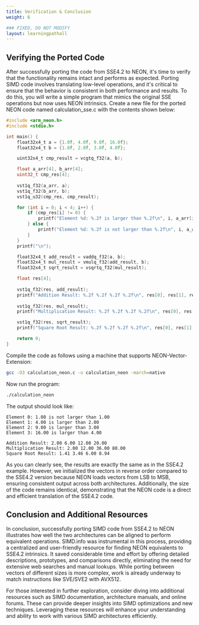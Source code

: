 ```yaml
---
title: Verification & Conclusion
weight: 6

### FIXED, DO NOT MODIFY
layout: learningpathall
---
```


## Verifying the Ported Code
After successfully porting the code from SSE4.2 to NEON, it's time to verify that the functionality remains intact and performs as expected. Porting SIMD code involves translating low-level operations, and it's critical to ensure that the behavior is consistent in both performance and results. To do this, you will write a simple program that mimics the original SSE operations but now uses NEON intrinsics. Create a new file for the ported NEON code named calculation_sse.c with the contents shown below:
```C
#include <arm_neon.h>
#include <stdio.h>

int main() {
    float32x4_t a = {1.0f, 4.0f, 9.0f, 16.0f};
    float32x4_t b = {1.0f, 2.0f, 3.0f, 4.0f};

    uint32x4_t cmp_result = vcgtq_f32(a, b);

    float a_arr[4], b_arr[4];
    uint32_t cmp_res[4];
    
    vst1q_f32(a_arr, a);
    vst1q_f32(b_arr, b);
    vst1q_u32(cmp_res, cmp_result);

    for (int i = 0; i < 4; i++) {
        if (cmp_res[i] != 0) {
            printf("Element %d: %.2f is larger than %.2f\n", i, a_arr[i], b_arr[i]);
        } else {
            printf("Element %d: %.2f is not larger than %.2f\n", i, a_arr[i], b_arr[i]);
        }
    }
    printf("\n");

    float32x4_t add_result = vaddq_f32(a, b);
    float32x4_t mul_result = vmulq_f32(add_result, b);
    float32x4_t sqrt_result = vsqrtq_f32(mul_result);

    float res[4];
    
    vst1q_f32(res, add_result);
    printf("Addition Result: %.2f %.2f %.2f %.2f\n", res[0], res[1], res[2], res[3]);
    
    vst1q_f32(res, mul_result);
    printf("Multiplication Result: %.2f %.2f %.2f %.2f\n", res[0], res[1], res[2], res[3]);

    vst1q_f32(res, sqrt_result);
    printf("Square Root Result: %.2f %.2f %.2f %.2f\n", res[0], res[1], res[2], res[3]);

    return 0;
}
```

Compile the code as follows using a machine that supports NEON-Vector-Extension:
```bash
gcc -O3 calculation_neon.c -o calculation_neon -march=native
```

Now run the program:
```bash
./calculation_neon
```

The output should look like: 
```output
Element 0: 1.00 is not larger than 1.00
Element 1: 4.00 is larger than 2.00
Element 2: 9.00 is larger than 3.00
Element 3: 16.00 is larger than 4.00

Addition Result: 2.00 6.00 12.00 20.00
Multiplication Result: 2.00 12.00 36.00 80.00
Square Root Result: 1.41 3.46 6.00 8.94
```
As you can clearly see, the results are exactly the same as in the SSE4.2 example. However, we initialized the vectors in reverse order compared to the SSE4.2 version because NEON loads vectors from LSB to MSB, ensuring consistent output across both architectures. Additionally, the size of the code remains identical, demonstrating that the NEON code is a direct and efficient translation of the SSE4.2 code.

<!-- paragraph about instructions that we may not found equivalents for. Mention that the purpose helps us to better understand the operation -->

## Conclusion and Additional Resources
In conclusion, successfully porting SIMD code from SSE4.2 to NEON illustrates how well the two architectures can be aligned to perform equivalent operations. SIMD.info was instrumental in this process, providing a centralized and user-friendly resource for finding NEON equivalents to SSE4.2 intrinsics. It saved considerable time and effort by offering detailed descriptions, prototypes, and comparisons directly, eliminating the need for extensive web searches and manual lookups. While porting between vectors of different sizes is more complex, work is already underway to match instructions like SVE/SVE2 with AVX512.

For those interested in further exploration, consider diving into additional resources such as SIMD documentation, architecture manuals, and online forums. These can provide deeper insights into SIMD optimizations and new techniques. Leveraging these resources will enhance your understanding and ability to work with various SIMD architectures efficiently.